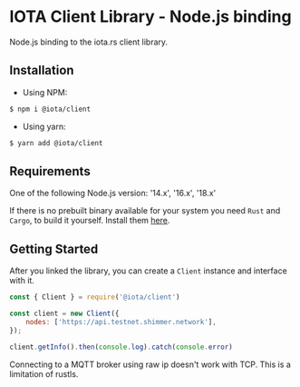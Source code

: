 # IOTA Client Library - Node.js binding

Node.js binding to the iota.rs client library.

## Installation

- Using NPM:

```bash
$ npm i @iota/client
```

- Using yarn:

```bash
$ yarn add @iota/client
```

## Requirements

One of the following Node.js version: '14.x', '16.x', '18.x'

If there is no prebuilt binary available for your system you need `Rust` and `Cargo`, to build it yourself. Install them [here](https://doc.rust-lang.org/cargo/getting-started/installation.html).

## Getting Started

After you linked the library, you can create a `Client` instance and interface with it.

```javascript
const { Client } = require('@iota/client')

const client = new Client({
    nodes: ['https://api.testnet.shimmer.network'],
});

client.getInfo().then(console.log).catch(console.error)
```

Connecting to a MQTT broker using raw ip doesn't work with TCP. This is a limitation of rustls.
